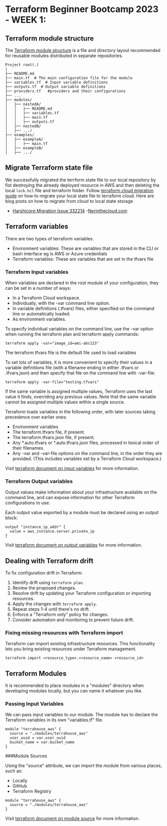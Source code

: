 # Terraform Beginner Bootcamp 2023 - WEEK 1:

## Terraform module structure
The [Terraform module structure](https://developer.hashicorp.com/terraform/language/modules/develop/structure) is a file and directory layout recommended for reusable modules distributed in separate repositories.
```
Project root(.)
|
├── README.md
├── main.tf  # The main configuration file for the module
├── variables.tf  # Input variable definitions
├── outputs.tf  # Output variable definitions
├── providers.tf   #providers and their configurations
├── ...
├── modules/
│   ├── nestedA/
│   │   ├── README.md
│   │   ├── variables.tf
│   │   ├── main.tf
│   │   ├── outputs.tf
│   ├── nestedB/
│   ├── .../
├── examples/
│   ├── exampleA/
│   │   ├── main.tf
│   ├── exampleB/
│   ├── .../
```

## Migrate Terraform state file
We successfully migrated the terrform state file to our local repository by fist destroying the already deployed resource in AWS and then deleting the local `lock.hcl` file and terraform folder. 
Follow [terraform cloud migration guide](https://developer.hashicorp.com/terraform/tutorials/cloud/cloud-migrate) on how to migrate your local state file to terraform cloud.
Here are blog posts on how to migrate from cloud to local state storage
- [Harshicorp Migration Issue 332214](https://github.com/hashicorp/terraform/issues/33214)
-[Nerinthecloud.com](https://nedinthecloud.com/2022/03/03/migrating-state-data-off-terraform-cloud/)
## Terraform variables
There are two types of terraform variables.
- Environment variables: These are variables that are stored in the CLI or bash interface eg is AWS or Azure credentials
- Terraform variables: These are variables that are set in the tfvars file

### Terraform Input variables
When variables are declared in the root module of your configuration, they can be set in a number of ways:

- In a Terraform Cloud workspace.
- Individually, with the -var command line option.
- In variable definitions (.tfvars) files, either specified on the command line or automatically loaded.
- As environment variables.

To specify individual variables on the command line, use the -var option when running the terraform plan and terraform apply commands:

```
terraform apply -var="image_id=ami-abc123"
```

The terraform tfvars file is the default file used to load variables

To set lots of variables, it is more convenient to specify their values in a variable definitions file (with a filename ending in either .tfvars or .tfvars.json) and then specify that file on the command line with -var-file:
```
terraform apply -var-file="testing.tfvars"
```

If the same variable is assigned multiple values, Terraform uses the last value it finds, overriding any previous values. Note that the same variable cannot be assigned multiple values within a single source.

Terraform loads variables in the following order, with later sources taking precedence over earlier ones:

- Environment variables
- The terraform.tfvars file, if present.
- The terraform.tfvars.json file, if present.
- Any *.auto.tfvars or *.auto.tfvars.json files, processed in lexical order of their filenames.
- Any -var and -var-file options on the command line, in the order they are provided. (This includes variables set by a Terraform Cloud workspace.)

Visit [terraform document on input variables](https://developer.hashicorp.com/terraform/language/values/variables) for more information.

### Terraform Output variables
Output values make information about your infrastructure available on the command line, and can expose information for other Terraform configurations to use.

Each output value exported by a module must be declared using an output block:
```
output "instance_ip_addr" {
  value = aws_instance.server.private_ip
}
```
Visit [terraform document on output variables](https://developer.hashicorp.com/terraform/language/values/outputs) for more information.


## Dealing with Terraform drift
To fix configuration drift in Terraform:

1. Identify drift using `terraform plan`.
2. Review the proposed changes.
3. Resolve drift by updating your Terraform configuration or importing resources.
4. Apply the changes with `terraform apply`.
5. Repeat steps 1-4 until there's no drift.
6. Enforce a "Terraform only" policy for changes.
7. Consider automation and monitoring to prevent future drift.

### Fixing missing resources with Terraform import
Terraform can import existing infrastructure resources. This functionality lets you bring existing resources under Terraform management.
```
terraform import <resource_type>.<resource_name> <resource_id>
```

## Terraform Modules

It is recommended to place modules in a "modules" directory when developing modules locally, but you can name it whatever you like.

### Passing Input Variables

We can pass input variables to our module. The module has to declare the Terraform variables in its own "variables.tf" file.

```hcl
module "terrahouse_aws" {
  source = "./modules/terrahouse_aws"
  user_uuid = var.user_uuid
  bucket_name = var.bucket_name
}
```

###Module Sources

Using the "source" attribute, we can import the module from various places, such as:

- Locally
- GitHub
- Terraform Registry

```hcl
module "terrahouse_aws" {
  source = "./modules/terrahouse_aws"
}
```

Visit [terraform document on module source](https://developer.hashicorp.com/terraform/language/modules/sources) for more information.